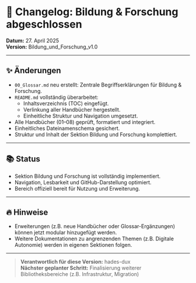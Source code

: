 # 📜 Changelog: Bildung & Forschung abgeschlossen

**Datum:** 27. April 2025  
**Version:** Bildung_und_Forschung_v1.0

---

## ✨ Änderungen

- `00_Glossar.md` neu erstellt: Zentrale Begriffserklärungen für Bildung & Forschung.
- `README.md` vollständig überarbeitet:
  - Inhaltsverzeichnis (TOC) eingefügt.
  - Verlinkung aller Handbücher hergestellt.
  - Einheitliche Struktur und Navigation umgesetzt.
- Alle Handbücher (01–08) geprüft, formatiert und integriert.
- Einheitliches Dateinamenschema gesichert.
- Struktur und Inhalt der Sektion Bildung und Forschung komplettiert.

---

## 📚 Status

- Sektion Bildung und Forschung ist vollständig implementiert.
- Navigation, Lesbarkeit und GitHub-Darstellung optimiert.
- Bereich offiziell bereit für Nutzung und Erweiterung.

---

## 🔥 Hinweise

- Erweiterungen (z.B. neue Handbücher oder Glossar-Ergänzungen) können jetzt modular hinzugefügt werden.
- Weitere Dokumentationen zu angrenzenden Themen (z.B. Digitale Autonomie) werden in eigenen Sektionen folgen.

---

> **Verantwortlich für diese Version:** hades-dux  
> **Nächster geplanter Schritt:** Finalisierung weiterer Bibliotheksbereiche (z.B. Infrastruktur, Migration)
